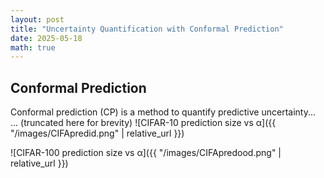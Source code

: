```yaml
---
layout: post
title: "Uncertainty Quantification with Conformal Prediction"
date: 2025-05-18
math: true
---
```


## Conformal Prediction

Conformal prediction (CP) is a method to quantify predictive uncertainty...
... (truncated here for brevity)
![CIFAR-10 prediction size vs α]({{ "/images/CIFApredid.png" | relative_url }})

![CIFAR-100 prediction size vs α]({{ "/images/CIFApredood.png" | relative_url }})
